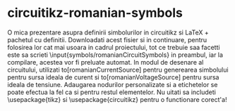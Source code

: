 # circuitikz-romanian-symbols
O mica prezentare asupra definirii simbolurilor in circuitikz si LaTeX + pachetul cu definitii.
Downloadati acest fisier si in continuare, pentru folosirea lor cat mai usoara in cadrul proiectului, tot ce trebuie saa facetti este sa scrieti \input{symbols/romanianCircuitSymbols} in preambul, iar la compilare, acestea vor fi preluate automat. In modul de desenare al circuitului, utilizati to[romanianCurrentSource] pentru generearea simbolului pentru sursa ideala de curent si to[romanianVoltageSource] pentru sursa ideala de tensiune. Adaugarea nodurilor personalizate si a etichetelor se poate efectua la fel ca si pentru restul elementelor. Nu uitati sa includeti \usepackage{tikz} si \usepackage{circuitikz} pentru o functionare corect'a!
